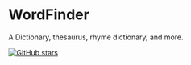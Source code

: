 # WordFinder
A Dictionary, thesaurus, rhyme dictionary, and more.

[![GitHub stars](https://img.shields.io/github/stars/badges/shields.svg?style=social&label=Star&maxAge=2592000)]()
